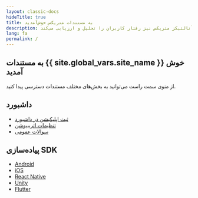 ```yaml
---
layout: classic-docs
hideTitle: true
title: به مستندات متریکس خوش‌آمدید
description: متریکس یک پلتفرم هوشمند آنالیز موبایل مارکتینگ در ایران است که امکان شناسایی منابع،‌ کانال‌ها و کمپین‌های تبلیغاتی جذب کاربر را فراهم می‌کند و سرویس آنالتیکز متریکس نیز رفتار کاربران را تحلیل و ارزیابی می‌کند
lang: fa
permalink: /
---
```


<h2>به مستندات {{ site.global_vars.site_name }} خوش آمدید</h2>
از منوی سمت راست می‌توانید به بخش‌های مختلف مستندات دسترسی پیدا کنید.

<div class="row">
  <div class="col-12 col-sm-6">
    <div class="home-card">
      <h2>داشبورد</h2>
      <ul>
        <li><a href="{{ site.baseurl }}/faq/setup-app/">ثبت اپلیکیشن در داشبورد</a></li>
        <li><a href="{{ site.baseurl }}/faq/attribution-settings/">تنظیمات اتریبیوشن</a></li>
        <li><a href="{{ site.baseurl }}/faq/general-questions/">سوالات عمومی</a></li>
      </ul>
    </div>
  </div>
  <div class="col-12 col-sm-6">
    <div class="home-card">
      <h2>پیاده‌سازی SDK</h2>
      <ul>
        <li><a href="{{ site.baseurl }}/sdk/android/">Android</a></li>
        <li><a href="{{ site.baseurl }}/sdk/ios/">iOS</a></li>
        <li><a href="{{ site.baseurl }}/sdk/react-native/">React Native</a></li>
        <li><a href="{{ site.baseurl }}/sdk/unity/">Unity</a></li>
        <li><a href="{{ site.baseurl }}/sdk/flutter/">Flutter</a></li>
      </ul>
    </div>
  </div>
</div>
